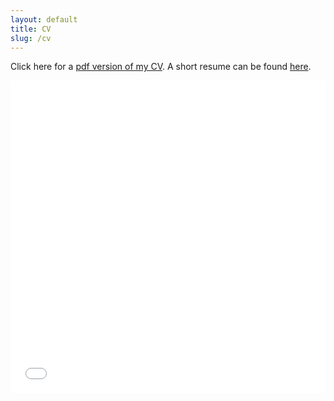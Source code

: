 ```yaml
---
layout: default
title: CV
slug: /cv
---
```


Click here for a [pdf version of my CV](/assets/cv/ChristopherCrawford_CV.pdf).
A short resume can be found [here](/assets/cv/ChristopherCrawford_resume.pdf).

<iframe src="/assets/cv/ChristopherCrawford_CV.pdf" width="100%" height="500" frameborder="no" border="0" marginwidth="0" marginheight="0"></iframe>

<br />
